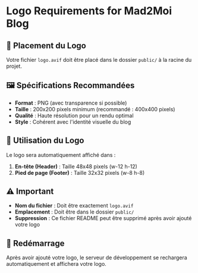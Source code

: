 # Logo Requirements for Mad2Moi Blog

## 📁 Placement du Logo

Votre fichier `logo.avif` doit être placé dans le dossier `public/` à la racine du projet.

## 🖼️ Spécifications Recommandées

- **Format** : PNG (avec transparence si possible)
- **Taille** : 200x200 pixels minimum (recommandé : 400x400 pixels)
- **Qualité** : Haute résolution pour un rendu optimal
- **Style** : Cohérent avec l'identité visuelle du blog

## 📍 Utilisation du Logo

Le logo sera automatiquement affiché dans :
1. **En-tête (Header)** : Taille 48x48 pixels (w-12 h-12)
2. **Pied de page (Footer)** : Taille 32x32 pixels (w-8 h-8)

## ⚠️ Important

- **Nom du fichier** : Doit être exactement `logo.avif`
- **Emplacement** : Doit être dans le dossier `public/`
- **Suppression** : Ce fichier README peut être supprimé après avoir ajouté votre logo

## 🔄 Redémarrage

Après avoir ajouté votre logo, le serveur de développement se rechargera automatiquement et affichera votre logo.

